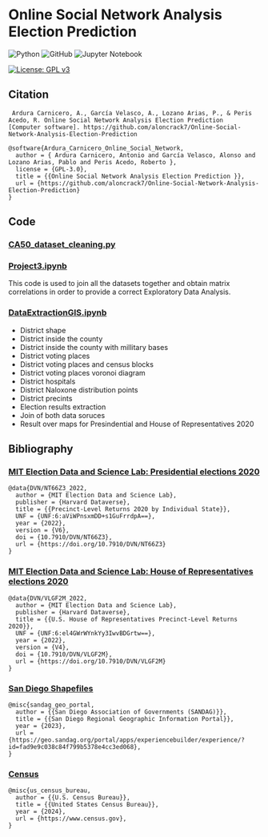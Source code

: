 # Online Social Network Analysis Election Prediction

![Python](https://img.shields.io/badge/python-3670A0?style=for-the-badge&logo=python&logoColor=ffdd54)
![GitHub](https://img.shields.io/badge/github-%23121011.svg?style=for-the-badge&logo=github&logoColor=white)
![Jupyter Notebook](https://img.shields.io/badge/jupyter-%23FA0F00.svg?style=for-the-badge&logo=jupyter&logoColor=white)

[![License: GPL v3](https://img.shields.io/badge/License-GPLv3-blue.svg)](https://www.gnu.org/licenses/gpl-3.0)

## Citation

```APA
 Ardura Carnicero, A., García Velasco, A., Lozano Arias, P., & Peris Acedo, R. Online Social Network Analysis Election Prediction  [Computer software]. https://github.com/aloncrack7/Online-Social-Network-Analysis-Election-Prediction
```

```bibtext
@software{Ardura_Carnicero_Online_Social_Network,
  author = { Ardura Carnicero, Antonio and García Velasco, Alonso and Lozano Arias, Pablo and Peris Acedo, Roberto },
  license = {GPL-3.0},
  title = {{Online Social Network Analysis Election Prediction }},
  url = {https://github.com/aloncrack7/Online-Social-Network-Analysis-Election-Prediction}
}
```

## Code

### [CA50_dataset_cleaning.py](https://github.com/aloncrack7/Online-Social-Network-Analysis-Election-Prediction/blob/main/CA50_dataset_cleaning.py)

### [Project3.ipynb](https://github.com/aloncrack7/Online-Social-Network-Analysis-Election-Prediction/blob/main/Project3.ipynb)

This code is used to join all the datasets together and obtain matrix correlations in order to provide a correct Exploratory Data Analysis. 

### [DataExtractionGIS.ipynb](https://github.com/aloncrack7/Online-Social-Network-Analysis-Election-Prediction/blob/main/DataExtractionGIS.ipynb)

- District shape
- District inside the county
- District inside the county with millitary bases
- District voting places
- District voting places and census blocks
- District voting places voronoi diagram
- District hospitals
- District Naloxone distribution points
- District precints 
- Election results extraction
- Join of both data soruces
- Result over maps for Presindential and House of Representatives 2020

## Bibliography

### [MIT Election Data and Science Lab: Presidential elections 2020](https://doi.org/10.7910/DVN/NT66Z3)
```bittext
@data{DVN/NT66Z3_2022,
  author = {MIT Election Data and Science Lab},
  publisher = {Harvard Dataverse},
  title = {{Precinct-Level Returns 2020 by Individual State}},
  UNF = {UNF:6:aViWPnsxmDD+s1GuFrrdpA==},
  year = {2022},
  version = {V6},
  doi = {10.7910/DVN/NT66Z3},
  url = {https://doi.org/10.7910/DVN/NT66Z3}
}
```

### [MIT Election Data and Science Lab: House of Representatives elections 2020](https://doi.org/10.7910/DVN/VLGF2M)
```bittext
@data{DVN/VLGF2M_2022,
  author = {MIT Election Data and Science Lab},
  publisher = {Harvard Dataverse},
  title = {{U.S. House of Representatives Precinct-Level Returns 2020}},
  UNF = {UNF:6:el4GWrWYnkYy3IwvBDGrtw==},
  year = {2022},
  version = {V4},
  doi = {10.7910/DVN/VLGF2M},
  url = {https://doi.org/10.7910/DVN/VLGF2M}
}
```

### [San Diego Shapefiles](https://geo.sandag.org/portal/apps/experiencebuilder/experience/?id=fad9e9c038c84f799b5378e4cc3ed068)
```bibtext
@misc{sandag_geo_portal,
  author = {{San Diego Association of Governments (SANDAG)}},
  title = {{San Diego Regional Geographic Information Portal}},
  year = {2023},
  url = {https://geo.sandag.org/portal/apps/experiencebuilder/experience/?id=fad9e9c038c84f799b5378e4cc3ed068},
}
```

### [Census](https://www.census.gov)
```bibtext
@misc{us_census_bureau,
  author = {{U.S. Census Bureau}},
  title = {{United States Census Bureau}},
  year = {2024},
  url = {https://www.census.gov},
}
```

